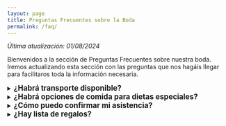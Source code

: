 ```yaml
---
layout: page
title: Preguntas Frecuentes sobre la Boda
permalink: /faq/
---
```

*Última atualización: 01/08/2024*

Bienvenidos a la sección de Preguntas Frecuentes sobre nuestra boda. Iremos actualizando esta sección con las preguntas que nos hagáis llegar para facilitaros toda la información necesaria.


<details>
<summary><b style="font-size: larger;">¿Habrá transporte disponible?</b></summary>

Habrá un bus que saldrá del Hotel NH Aranjuez hacia la Finca Valaurea el 3 de agosto a las 18:50. Después de la celebración, habrá dos buses de vuelta al hotel NH Aranjuez desde la finca, uno a las 3:30 y otro a las 05:00. Los asientos son limitados, así que por favor informa a los novios si necesitas usar este servicio de transporte.

</details>

<details>
<summary><b style="font-size: larger;">¿Habrá opciones de comida para dietas especiales?</b></summary>

Sí, habrá opciones para dietas especiales. Por favor, asegúrate de indicar cualquier requerimiento alimenticio cuando confirmes tu asistencia en el <a href="https://forms.gle/STETQ7LmKj9dg1DV8">formulario de registro</a>.

</details>

<details>
<summary><b style="font-size: larger;">¿Cómo puedo confirmar mi asistencia?</b></summary>

Por favor, completa el <a href="https://forms.gle/STETQ7LmKj9dg1DV8">formulario de registro</a> para confirmar tu asistencia. Si tienes alguna pregunta o necesitas ayuda con tu registro, no dudes en contactarnos.

</details>

<details>
<summary><b style="font-size: larger;">¿Hay lista de regalos?</b></summary>
  
No, no hay lista de regalos. Con que vengáis y os lo paséis bien es más que suficiente. Si aun así queréis
hacernos un regalo, hablad directamente con nosotros.
¡Gracias por vuestro cariño y generosidad!

</details>
